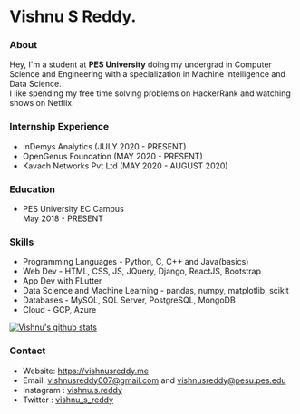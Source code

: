 # Vishnu S Reddy.

### About
Hey, I'm a student at **PES University** doing my undergrad in Computer Science and Engineering with a specialization in Machine Intelligence and Data Science.  
I like spending my free time solving problems on HackerRank and watching shows on Netflix.

### Internship Experience
* InDemys Analytics (JULY 2020 - PRESENT)
* OpenGenus Foundation (MAY 2020 - PRESENT)
* Kavach Networks Pvt Ltd (MAY 2020 - AUGUST 2020)

### Education
* PES University EC Campus  
May 2018 - PRESENT

### Skills
* Programming Languages - Python, C, C++ and Java(basics)
* Web Dev - HTML, CSS, JS, JQuery, Django, ReactJS, Bootstrap
* App Dev with FLutter
* Data Science and Machine Learning - pandas, numpy, matplotlib, scikit
* Databases - MySQL, SQL Server, PostgreSQL, MongoDB
* Cloud - GCP, Azure  

[![Vishnu's github stats](https://github-readme-stats.vercel.app/api?username=vishnureddys&count_private=true&theme=vue&show_icons=true)](https://github.com/anuraghazra/github-readme-stats)  

### Contact
* Website: https://vishnusreddy.me
* Email: vishnusreddy007@gmail.com and vishnusreddy@pesu.pes.edu
* Instagram : [vishnu.s.reddy](https://www.instagram.com/vishnu.s.reddy/)
* Twitter : [vishnu_s_reddy](https://twitter.com/vishnu_s_reddy)
